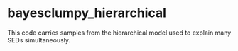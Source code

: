 bayesclumpy_hierarchical
========================

This code carries samples from the hierarchical model used to
explain many SEDs simultaneously.
